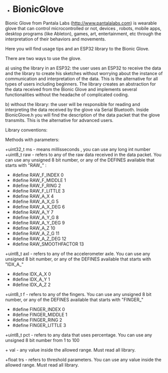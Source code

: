 - # BionicGlove

Bionic Glove from Pantala Labs (http://www.pantalalabs.com) is wearable glove that can control microcontrolled or not, devices , robots, mobile apps, desktop programs (like Ableton), games, art, entertainment, etc through the interpretation of their behaviors and movements.

Here you will find usage tips and an ESP32 library to the Bionic Glove.

There are two ways to use the glove.

a) using the library in an ESP32: the user uses an ESP32 to receive the data and the library to create his sketches without worrying about the instance of communication and interpretation of the data. This is the alternative for all types of users including beginners. 
The library creates an abstraction for the data received from the Bionic Glove and implements several functionalities without the headache of complicated coding.

b) without the library: the user will be responsible for reading and interpreting the data received by the glove via Serial Bluetooth. Inside BionicGlove.h you will find the description of the data packet that the glove transmits. This is the alternative for advanced users.

Library conventions:

Methods with parameters:

+uint32_t ms - means millisseconds , you can use any long int number
+uint8_t raw - refers to any of the raw data received in the data packet. You can use any unsigned 8 bit number, or any of the DEFINES available that starts with "RAW_" : 

- #define RAW_F_INDEX 0
- #define RAW_F_MIDDLE 1
- #define RAW_F_RING 2
- #define RAW_F_LITTLE 3
- #define RAW_A_X 4
- #define RAW_A_X_G 5
- #define RAW_A_X_DEG 6
- #define RAW_A_Y 7
- #define RAW_A_Y_G 8
- #define RAW_A_Y_DEG 9
- #define RAW_A_Z 10
- #define RAW_A_Z_G 11
- #define RAW_A_Z_DEG 12
- #define RAW_SMOOTHFACTOR 13

+uint8_t axl - refers to any of the accelerometer axle. You can use any unsigned 8 bit number, or any of the DEFINES available that starts with "IDX_A_" 

- #define IDX_A_X 0
- #define IDX_A_Y 1
- #define IDX_A_Z 2

+uint8_t f - refers to any of the fingers. You can use any unsigned 8 bit number, or any of the DEFINES available that starts with "FINGER_" 

- #define FINGER_INDEX 0
- #define FINGER_MIDDLE 1
- #define FINGER_RING 2
- #define FINGER_LITTLE 3

+uint8_t pct - refers to any data that uses percentage. You can use any unsigned 8 bit number from 1 to 100

+<any datatype> val - any value inside the allowed range. Must read all library.

+float trs - refers to threshold parameters. You can use any value inside the allowed range. Must read all library.